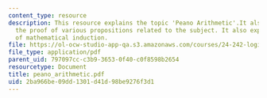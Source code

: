```yaml
---
content_type: resource
description: This resource explains the topic 'Peano Arithmetic'.It also explains
  the proof of various propositions related to the subject. It also explains principle
  of mathematical induction.
file: https://ol-ocw-studio-app-qa.s3.amazonaws.com/courses/24-242-logic-ii-spring-2004/2ba966be09dd1301d41d98be9276f3d1_peano_arithmetic.pdf
file_type: application/pdf
parent_uid: 797097cc-c3b9-3653-0f40-c0f8598b2654
resourcetype: Document
title: peano_arithmetic.pdf
uid: 2ba966be-09dd-1301-d41d-98be9276f3d1
---
```

